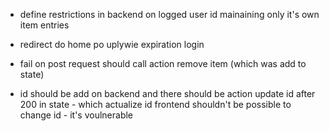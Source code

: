- define restrictions in backend on logged user id mainaining only it's own item entries


- redirect do home po uplywie expiration login 


- fail on post request should call action remove item (which was add to state)

- id should be add on backend and there should be action update id after 200 in state - which actualize id
frontend shouldn't be possible to change id - it's voulnerable

